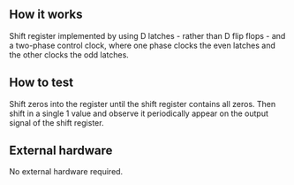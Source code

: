 <!---

This file is used to generate your project datasheet. Please fill in the information below and delete any unused
sections.

You can also include images in this folder and reference them in the markdown. Each image must be less than
512 kb in size, and the combined size of all images must be less than 1 MB.
-->

## How it works

Shift register implemented by using D latches - rather than D flip flops - and a two-phase control clock, where one phase clocks the even latches and the other clocks the odd latches.

## How to test

Shift zeros into the register until the shift register contains all zeros. Then shift in a single 1 value and observe it periodically appear on the output signal of the shift register.

## External hardware

No external hardware required.
